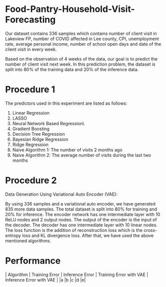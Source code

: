 # Food-Pantry-Household-Visit-Forecasting
Our dataset contains 336 samples which contains number of client visit in Lakeview FP, number of COVID affected in Lee county, CPI, unemployment rate, average personal income, number of school open days and date of the client visit in every week. 

Based on the observation of 4 weeks of the data, our goal is to predict the number of client visit next week. In this prediction problem, the dataset is split into 80% of the training data and 20% of the inference data. 

# Procedure 1
The predictors used in this experiment are listed as follows:

1. Linear Regression 
2. LASSO 
3. Neural Network Based Regression\
4. Gradient Boosting
5. Decision Tree Regression
6. Bayesian Ridge Regression
7. Ridge Regression
8. Naive Algorithm 1: The number of visits 2 months ago
9. Naive Algorithm 2: The average number of visits during the last two months


# Procedure 2
Data Generation Using Variational Auto Encoder (VAE):

By using 336 samples and a variational auto encoder, we have generated 835 more data samples. The total dataset is split into 80% for training and 20% for inference. The encoder network has one intermediate layer with 10 ReLU nodes and 2 output nodes. The output of the encoder is the input of the decoder. The decoder has one intermediate layer with 10 linear nodes. The loss function is the addition of reconstruction loss which is the cross-entropy loss and KL divergence loss. After that, we have used the above mentioned algorithms.


# Performance	
| Algorithm | Training Error | Inference Error | Training Error with VAE | Inference Error with VAE | 
|a |b |c |d |e|
